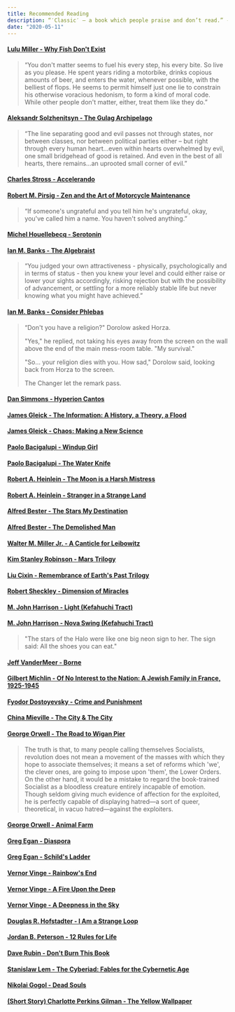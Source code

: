 ```yaml
---
title: Recommended Reading
description: “′Classic′ – a book which people praise and don’t read.” -- Mark Twain
date: "2020-05-11"
---
```


#### [Lulu Miller - Why Fish Don't Exist](https://www.audible.com/pd/Why-Fish-Dont-Exist-Audiobook/179710604X)
> “You don't matter seems to fuel his every step, his every bite. So live as you please. He spent years riding a motorbike, drinks copious amounts of beer, and enters the water, whenever possible, with the belliest of flops. He seems to permit himself just one lie to constrain his otherwise voracious hedonism, to form a kind of moral code. While other people don't matter, either, treat them like they do.”

#### [Aleksandr Solzhenitsyn - The Gulag Archipelago](https://www.amazon.com/The-Gulag-Archipelago/dp/B07PQY9PVL)
> “The line separating good and evil passes not through states, nor between classes, nor between political parties either – but right through every human heart…even within hearts overwhelmed by evil, one small bridgehead of good is retained. And even in the best of all hearts, there remains…an uprooted small corner of evil.”


#### [Charles Stross - Accelerando](https://www.amazon.com/Accelerando-Singularity-Charles-Stross/dp/0441014151)

#### [Robert M. Pirsig  - Zen and the Art of Motorcycle Maintenance](https://www.amazon.com/Zen-Art-Motorcycle-Maintenance-Inquiry/dp/0060589469)
> “If someone's ungrateful and you tell him he's ungrateful, okay, you've called him a name. You haven't solved anything.”

#### [Michel Houellebecq - Serotonin](https://www.amazon.com/Serotonin-Novel-Michel-Houellebecq/dp/0374261024) 

#### [Ian M. Banks - The Algebraist](https://www.amazon.com/The-Algebraist/dp/B076MHMRMH/) 

> “You judged your own attractiveness - physically, psychologically and in terms of status - then you knew your level and could either raise or lower your sights accordingly, risking rejection but with the possibility of advancement, or settling for a more reliably stable life but never knowing what you might have achieved.”

#### [Ian M. Banks - Consider Phlebas](https://www.goodreads.com/book/show/8935689-consider-phlebas) 
> “Don't you have a religion?" Dorolow asked Horza.
>
> "Yes," he replied, not taking his eyes away from the screen on the wall above the end of the main mess-room table. "My survival."
>
> "So... your religion dies with you. How sad," Dorolow said, looking back from Horza to the screen. 
> 
> The Changer let the remark pass.


#### [Dan Simmons - Hyperion Cantos](https://www.amazon.com/Hyperion-Cantos-4-Book-Series/dp/B00PL9SWJQ)

#### [James Gleick - The Information: A History, a Theory, a Flood](https://www.amazon.com/Information-History-Theory-Flood/dp/1400096235)

#### [James Gleick - Chaos: Making a New Science](https://www.amazon.com/Chaos-Making-Science-James-Gleick/dp/0143113453)

#### [Paolo Bacigalupi - Windup Girl](https://www.amazon.com/Windup-Girl-Paolo-Bacigalupi/dp/1597801585)

#### [Paolo Bacigalupi - The Water Knife](https://www.amazon.com/Water-Knife-Paolo-Bacigalupi/dp/080417153X)

#### [Robert A. Heinlein - The Moon is a Harsh Mistress](https://www.amazon.com/Moon-Harsh-Mistress-Robert-Heinlein/dp/0312863551)

#### [Robert A. Heinlein - Stranger in a Strange Land](https://www.amazon.com/Stranger-Strange-Land-Robert-Heinlein/dp/1442005831)

#### [Alfred Bester - The Stars My Destination](https://www.amazon.com/Stars-My-Destination-Alfred-Bester/dp/1876963468)

#### [Alfred Bester - The Demolished Man](https://www.amazon.com/Demolished-Man-Alfred-Bester/dp/1596879882)

#### [Walter M. Miller Jr. - A Canticle for Leibowitz](https://www.amazon.com/Canticle-Leibowitz-Walter-Miller-Jr/dp/0553273817)

#### [Kim Stanley Robinson - Mars Trilogy](https://www.amazon.com/Red-Mars-Trilogy-Stanley-Robinson/dp/0553560735)

#### [Liu Cixin - Remembrance of Earth's Past Trilogy](https://www.amazon.com/Remembrance-Earths-Past-Three-Body-Trilogy-ebook/dp/B01N198VU5)

#### [Robert Sheckley - Dimension of Miracles](https://www.amazon.com/Dimension-Miracles-Ace-SF-14860/dp/0441148603)

#### [M. John Harrison - Light (Kefahuchi Tract)](https://www.amazon.com/Light-Kefahuchi-M-John-Harrison/dp/0553382950)

#### [M. John Harrison - Nova Swing (Kefahuchi Tract)](https://www.amazon.com/Nova-Swing-Novel-Kefahuchi-Tract/dp/0553590863)

> "The stars of the Halo were like one big neon sign to her. The sign said: All the shoes you can eat."
>

#### [Jeff VanderMeer - Borne](https://www.amazon.com/Borne-Novel-Jeff-VanderMeer/dp/0374115249)

#### [Gilbert Michlin - Of No Interest to the Nation: A Jewish Family in France, 1925-1945](https://www.amazon.com/No-Interest-Nation-Jewish-1925-1945/dp/0814332277)

#### [Fyodor Dostoyevsky - Crime and Punishment](https://www.amazon.com/Crime-Punishment-Fyodor-Dostoyevsky/dp/0486415872)

#### [China Mieville - The City & The City](https://www.amazon.com/City-Novel-Random-Readers-Circle/dp/034549752X)

#### [George Orwell - The Road to Wigan Pier](https://www.amazon.com/Road-Wigan-Pier-George-Orwell-ebook/dp/B004H1UECM)
> The truth is that, to many people calling themselves Socialists, revolution does not mean a movement of the masses with which they hope to associate themselves; it means a set of reforms which 'we', the clever ones, are going to impose upon 'them', the Lower Orders. On the other hand, it would be a mistake to regard the book-trained Socialist as a bloodless creature entirely incapable of emotion. Though seldom giving much evidence of affection for the exploited, he is perfectly capable of displaying hatred—a sort of queer, theoretical, in vacuo hatred—against the exploiters.


#### [George Orwell - Animal Farm](https://www.amazon.com/Animal-Farm-George-Orwell/dp/0451526341)

#### [Greg Egan - Diaspora](https://www.amazon.com/Diaspora-Greg-Egan/dp/1511399481)

#### [Greg Egan - Schild's Ladder](https://www.amazon.com/Schilds-Ladder-Novel-Greg-Egan/dp/1597805440)

#### [Vernor Vinge - Rainbow's End](https://www.amazon.com/Rainbows-End-Novel-Foot-Future/dp/0812536363)

#### [Vernor Vinge - A Fire Upon the Deep](https://www.amazon.com/Fire-Upon-Deep-Zones-Thought/dp/0812515285)

#### [Vernor Vinge - A Deepness in the Sky](https://www.amazon.com/Deepness-Sky-Zones-Thought/dp/0812536355)

#### [Douglas R. Hofstadter - I Am a Strange Loop](https://www.amazon.com/Am-Strange-Loop-Douglas-Hofstadter/dp/0465030793)

#### [Jordan B. Peterson - 12 Rules for Life](https://www.amazon.com/12-Rules-Life-Antidote-Chaos/dp/0345816021)

#### [Dave Rubin - Don't Burn This Book](https://www.amazon.com/Dont-Burn-This-Book-Thinking/dp/0593084292)

#### [Stanislaw Lem - The Cyberiad: Fables for the Cybernetic Age](https://www.amazon.com/Cyberiad-Fables-Cybernetic-Age/dp/B0092K48J8)

#### [Nikolai Gogol - Dead Souls](https://www.amazon.com/Dead-Souls-Nikolai-Gogol/dp/0679776443)

#### [(Short Story) Charlotte Perkins Gilman - The Yellow Wallpaper](https://www.amazon.com/Yellow-Wallpaper-Charlotte-Perkins-Gilman/dp/1613821557)
